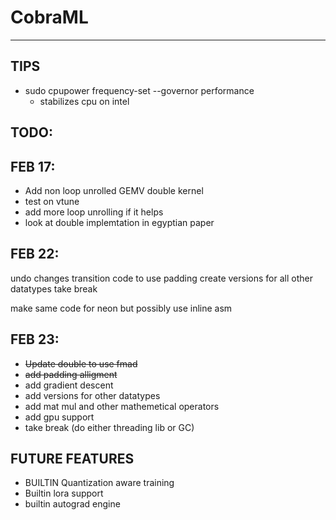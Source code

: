 # CobraML

-----------------

## TIPS

- sudo cpupower frequency-set --governor performance
  - stabilizes cpu on intel

## TODO:

## FEB 17:
- Add non loop unrolled GEMV double kernel
- test on vtune 
- add more loop unrolling if it helps
- look at double implemtation in egyptian paper

## FEB 22:
undo changes
transition code to use padding
create versions for all other datatypes
take break

make same code for neon but possibly use inline asm

## FEB 23:
- <strike> Update double to use fmad </strike>
- <strike> add padding alligment </strike>
- add gradient descent
- add versions for other datatypes
- add mat mul and other mathemetical operators
- add gpu support
- take break (do either threading lib or GC)

## FUTURE FEATURES

- BUILTIN Quantization aware training
- Builtin lora support
- builtin autograd engine
